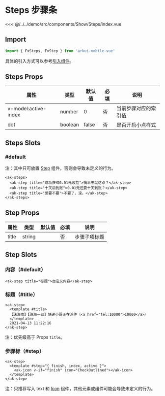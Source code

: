 # Steps 步骤条

<CodeDemo name="Steps">

<<< @/../../demo/src/components/Show/Steps/index.vue

</CodeDemo>

## Import

```js
import { FxSteps, FxStep } from 'arkui-mobile-vue'
```

具体的引入方式可以参考[引入组件](../guide/import.md)。

## Steps Props

| 属性                 | 类型    | 默认值 | 必填 | 说明                 |
| -------------------- | ------- | ------ | ---- | -------------------- |
| v-model:active-index | number  | 0      | 否   | 当前步骤对应的索引值 |
| dot                  | boolean | false  | 否   | 是否开启小点样式     |

## Steps Slots

### #default

注：其中只可放置 [Step](./Steps.md#step-props) 组件，否则会导致未定义的行为。

```vue
<ak-steps>
  <ak-step title="成功获得0.01元收益">搞半天就这点？</ak-step>
  <ak-step title="十天后到账">0.01元还要十天到账？</ak-step>
  <ak-step title="爱要不要">不要了，滚。</ak-step>
</ak-steps>
```

## Step Props

| 属性  | 类型   | 默认值 | 必填 | 说明         |
| ----- | ------ | ------ | ---- | ------------ |
| title | string |        | 否   | 步骤子项标题 |

## Step Slots

### 内容（#default）

```vue
<ak-step title="标题">自定义内容</ak-step>
```

### 标题（#title）

```vue
<ak-step>
  <template #title>
  【珠海市】【珠海一部】快递小哥正在派件（<a href="tel:10000">10000</a>）
  </template>
  2021-04-13 11:22:16
</ak-step>
```

注：优先级高于 Props `title`。

### 步骤标（#step）

```vue
<ak-step>
  <template #step="{ finish, index, active }">
    <ak-icon v-if="finish" icon="CheckOutlined"></ak-icon>
  </template>
</ak-step>
```

注：只推荐写入 text 和 [Icon](./Icon.md) 组件，其他元素或组件可能会导致未定义的行为。
